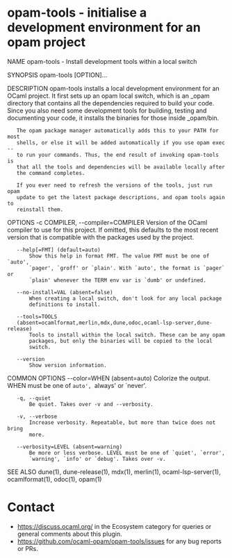 # opam-tools - initialise a development environment for an opam project

NAME
       opam-tools - Install development tools within a local switch

SYNOPSIS
       opam-tools [OPTION]... 

DESCRIPTION
       opam-tools installs a local development environment for an OCaml
       project. It first sets up an opam local switch, which is an _opam
       directory that contains all the dependencies required to build your
       code. Since you also need some development tools for building, testing
       and documenting your code, it installs the binaries for those inside
       _opam/bin.

       The opam package manager automatically adds this to your PATH for most
       shells, or else it will be added automatically if you use opam exec --
       to run your commands. Thus, the end result of invoking opam-tools is
       that all the tools and dependencies will be available locally after
       the command completes.

       If you ever need to refresh the versions of the tools, just run opam
       update to get the latest package descriptions, and opam tools again to
       reinstall them.

OPTIONS
       -c COMPILER, --compiler=COMPILER
           Version of the OCaml compiler to use for this project. If omitted,
           this defaults to the most recent version that is compatible with
           the packages used by the project.

       --help[=FMT] (default=auto)
           Show this help in format FMT. The value FMT must be one of `auto',
           `pager', `groff' or `plain'. With `auto', the format is `pager` or
           `plain' whenever the TERM env var is `dumb' or undefined.

       --no-install=VAL (absent=false)
           When creating a local switch, don't look for any local package
           definitions to install.

       --tools=TOOLS
       (absent=ocamlformat,merlin,mdx,dune,odoc,ocaml-lsp-server,dune-release)
           Tools to install within the local switch. These can be any opam
           packages, but only the binaries will be copied to the local
           switch.

       --version
           Show version information.

COMMON OPTIONS
       --color=WHEN (absent=auto)
           Colorize the output. WHEN must be one of `auto', `always' or
           `never'.

       -q, --quiet
           Be quiet. Takes over -v and --verbosity.

       -v, --verbose
           Increase verbosity. Repeatable, but more than twice does not bring
           more.

       --verbosity=LEVEL (absent=warning)
           Be more or less verbose. LEVEL must be one of `quiet', `error',
           `warning', `info' or `debug'. Takes over -v.

SEE ALSO
       dune(1), dune-release(1), mdx(1), merlin(1), ocaml-lsp-server(1),
       ocamlformat(1), odoc(1), opam(1)

# Contact

- https://discuss.ocaml.org/ in the Ecosystem category for queries
  or general comments about this plugin.
- https://github.com/ocaml-opam/opam-tools/issues for any bug reports
  or PRs.

